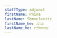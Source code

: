 ```yaml
---
staffType: adjunct
firstName: Pnina
lastName: Shmuelevitz
firstName_he: פנינה
lastName_he: שמואלביץ
---
```


